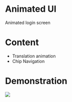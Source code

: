 # Animated UI
Animated login screen

# Content
* Translation animation
* Chip Navigation

# Demonstration
![](https://media.giphy.com/media/h8KNDXtvX1D9KOHnvJ/giphy.gif)
